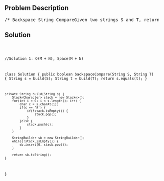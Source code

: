 <!--
<style>
  body { font-family: Arial, sans-serif; }
  .container { max-width: 700px; margin: 0 auto; padding: 10px; }
  .comment-block { background-color: #f9f9f9; padding: 10px; border-left: 5px solid #ccc; overflow-wrap: break-word; white-space: pre-wrap; }
  .code-block { background-color: #f4f4f4; padding: 10px; border: 1px solid #ddd; overflow-wrap: break-word; white-space: pre-wrap; }
</style>
-->

<div class='container'>
<h2>Problem Description</h2>
<div class='comment-block'>
<pre>
/* Backspace String CompareGiven two strings S and T, return if they are equal when both aretyped into empty text editors. # means a backspace character.Example 1:Input: S = "ab#c", T = "ad#c"Output: trueExplanation: Both S and T become "ac".Example 2:Input: S = "ab##", T = "c#d#"Output: trueExplanation: Both S and T become "".Example 3:Input: S = "a##c", T = "#a#c"Output: trueExplanation: Both S and T become "c".Example 4:Input: S = "a#c", T = "b"Output: falseExplanation: S becomes "c" while T becomes "b".Note:1 <= S.length <= 2001 <= T.length <= 200S and T only contain lowercase letters and '#' characters.Follow up:Can you solve it in O(N) time and O(1) space?*/</pre>
</div>

<h2>Solution</h2>
<div class='code-block'>
<pre><code class='language-java'>

//Solution 1: O(M + N), Space(M + N)

class Solution {
    public boolean backspaceCompare(String S, String T) {
        String s = build(S);
        String t = build(T);
        return s.equals(t);
    }
    
    private String build(String s) {
        Stack<Character> stack = new Stack<>();
        for(int i = 0; i < s.length(); i++) {
            char c = s.charAt(i);
            if(c == '#') {
                if(!stack.isEmpty()) {
                    stack.pop();
                }
            }else {
                stack.push(c);
            }
        }
        
        StringBuilder sb = new StringBuilder();
        while(!stack.isEmpty()) {
            sb.insert(0, stack.pop());
        }
        
        return sb.toString();
    }
}</code></pre>
</div>
</div>
